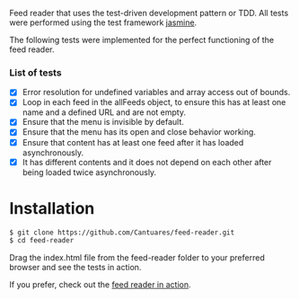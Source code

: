 Feed reader that uses the test-driven development pattern or TDD.
All tests were performed using the test framework [jasmine](https://jasmine.github.io/]).

The following tests were implemented for the perfect functioning of the feed reader.

### List of tests
- [x] Error resolution for undefined variables and array access out of bounds.
- [x] Loop in each feed in the allFeeds object, to ensure this has at least one name and a defined URL and are not empty.
- [x] Ensure that the menu is invisible by default.
- [x] Ensure that the menu has its open and close behavior working.
- [x] Ensure that content has at least one feed after it has loaded asynchronously.
- [x] It has different contents and it does not depend on each other after being loaded twice asynchronously.

# Installation
```sh
$ git clone https://github.com/Cantuares/feed-reader.git
$ cd feed-reader
```
Drag the index.html file from the feed-reader folder to your preferred browser and see the tests in action.

If you prefer, check out the [feed reader in action](https://cantuares.github.io/feed-reader/).